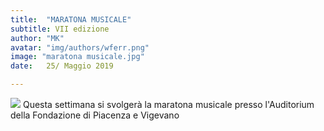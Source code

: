 ```yaml
---
title:  "MARATONA MUSICALE"
subtitle: VII edizione
author: "MK"
avatar: "img/authors/wferr.png"
image: "maratona musicale.jpg"
date:   25/ Maggio 2019

---
```


<html>
<body>
<img src= "maratona musicale.jpg">
<html>
<body>
Questa settimana si svolgerà la maratona musicale presso l'Auditorium della Fondazione di Piacenza e Vigevano

<html>
